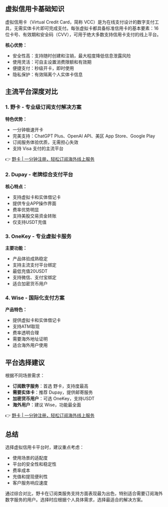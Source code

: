 ## 虚拟信用卡基础知识

虚拟信用卡（Virtual Credit Card，简称 VCC）是为在线支付设计的数字支付工具，无需实体卡片即可完成支付。每张虚拟卡都具备标准信用卡的基本要素：16位卡号、有效期和安全码（CVV），可用于绝大多数支持信用卡支付的线上平台。

**核心优势：**
- 安全性高：支持随时创建和注销，最大程度降低信息泄露风险
- 使用灵活：可自主设置消费限额和有效期
- 便捷支付：秒级开卡，即时使用
- 隐私保护：有效隔离个人实体卡信息

## 主流平台深度对比

### 1. 野卡 - 专业级订阅支付解决方案

**特色优势：**
- 一分钟极速开卡
- 完美支持：ChatGPT Plus、OpenAI API、美区 App Store、Google Play
- 订阅服务体验优质，无需担心失效
- 支持 Visa 支付的主流平台

👉 [野卡 | 一分钟注册，轻松订阅海外线上服务](https://bit.ly/bewildcard)

### 2. Dupay - 老牌综合支付平台

**核心特点：**
- 支持虚拟卡和实体借记卡
- 提供专业APP操作界面
- 费率优势明显
- 支持美股交易资金转账
- 仅支持USDT充值

### 3. OneKey - 专业虚拟卡服务

**主要功能：**
- 产品体验成熟稳定
- 支持主流支付平台绑定
- 最低充值20USDT
- 支持微信、支付宝绑定
- 适合加密货币用户

### 4. Wise - 国际化支付方案

**产品特色：**
- 提供虚拟卡和实体借记卡
- 支持ATM取现
- 费率透明合理
- 需要海外地址证明
- 适合海外用户使用

## 平台选择建议

根据不同场景需求：
- **订阅数字服务**：首选 野卡，支持度最高
- **需要实体卡**：推荐 Dupay，提供邮寄服务
- **加密货币用户**：可选 OneKey，支持USDT
- **海外用户**：建议 Wise，功能最全面

👉 [野卡 | 一分钟注册，轻松订阅海外线上服务](https://bit.ly/bewildcard)

## 总结

选择虚拟信用卡平台时，建议重点考虑：
- 使用场景的适配度
- 平台的安全性和稳定性
- 费率成本
- 充值和提现便利性
- 客户服务响应速度

通过综合对比，野卡在订阅类服务支持方面表现最为出色，特别适合需要订阅海外数字服务的用户。选择时应根据个人具体需求，选择最适合的解决方案。